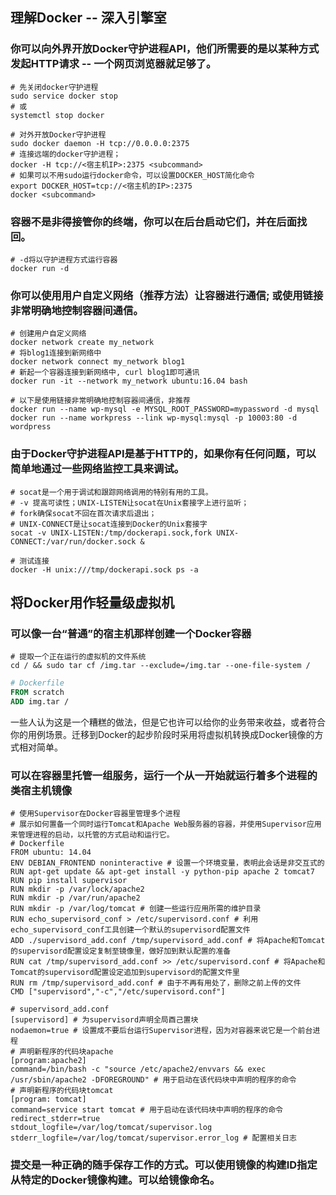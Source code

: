 ## 理解Docker -- 深入引擎室
### 你可以向外界开放Docker守护进程API，他们所需要的是以某种方式发起HTTP请求 -- 一个网页浏览器就足够了。
```shell
# 先关闭docker守护进程
sudo service docker stop
# 或
systemctl stop docker

# 对外开放Docker守护进程
sudo docker daemon -H tcp://0.0.0.0:2375
# 连接远端的docker守护进程；
docker -H tcp://<宿主机IP>:2375 <subcommand>
# 如果可以不用sudo运行docker命令，可以设置DOCKER_HOST简化命令
export DOCKER_HOST=tcp://<宿主机的IP>:2375
docker <subcommand>
```

### 容器不是非得接管你的终端，你可以在后台启动它们，并在后面找回。
```shell
# -d将以守护进程方式运行容器
docker run -d
```

### 你可以使用用户自定义网络（推荐方法）让容器进行通信; 或使用链接非常明确地控制容器间通信。
```shell
# 创建用户自定义网络
docker network create my_network
# 将blog1连接到新网络中
docker network connect my_network blog1
# 新起一个容器连接到新网络中, curl blog1即可通讯
docker run -it --network my_network ubuntu:16.04 bash

# 以下是使用链接非常明确地控制容器间通信，非推荐
docker run --name wp-mysql -e MYSQL_ROOT_PASSWORD=mypassword -d mysql
docker run --name workpress --link wp-mysql:mysql -p 10003:80 -d wordpress
```

### 由于Docker守护进程API是基于HTTP的，如果你有任何问题，可以简单地通过一些网络监控工具来调试。
```shell
# socat是一个用于调试和跟踪网络调用的特别有用的工具。
# -v 提高可读性；UNIX-LISTEN让socat在Unix套接字上进行监听；
# fork确保socat不回在首次请求后退出；
# UNIX-CONNECT是让socat连接到Docker的Unix套接字
socat -v UNIX-LISTEN:/tmp/dockerapi.sock,fork UNIX-CONNECT:/var/run/docker.sock &

# 测试连接 
docker -H unix:///tmp/dockerapi.sock ps -a
```
## 将Docker用作轻量级虚拟机
### 可以像一台“普通”的宿主机那样创建一个Docker容器
```shell
# 提取一个正在运行的虚拟机的文件系统
cd / && sudo tar cf /img.tar --exclude=/img.tar --one-file-system /
```
```Dockerfile
# Dockerfile
FROM scratch
ADD img.tar /
```
一些人认为这是一个糟糕的做法，但是它也许可以给你的业务带来收益，或者符合你的用例场景。迁移到Docker的起步阶段时采用将虚拟机转换成Docker镜像的方式相对简单。

### 可以在容器里托管一组服务，运行一个从一开始就运行着多个进程的类宿主机镜像
```shell
# 使用Supervisor在Docker容器里管理多个进程
# 展示如何置备一个同时运行Tomcat和Apache Web服务器的容器，并使用Supervisor应用来管理进程的启动，以托管的方式启动和运行它。
# Dockerfile
FROM ubuntu: 14.04
ENV DEBIAN_FRONTEND noninteractive # 设置一个环境变量，表明此会话是非交互式的
RUN apt-get update && apt-get install -y python-pip apache 2 tomcat7
RUN pip install supervisor
RUN mkdir -p /var/lock/apache2
RUN mkdir -p /var/run/apache2
RUN mkdir -p /var/log/tomcat # 创建一些运行应用所需的维护目录
RUN echo_supervisord_conf > /etc/supervisord.conf # 利用echo_supervisord_conf工具创建一个默认的supervisord配置文件
ADD ./supervisord_add.conf /tmp/supervisord_add.conf # 将Apache和Tomcat的supervisord配置设定复制至镜像里，做好加到默认配置的准备
RUN cat /tmp/supervisord_add.conf >> /etc/supervisord.conf # 将Apache和Tomcat的supervisord配置设定追加到supervisord的配置文件里
RUN rm /tmp/supervisord_add.conf # 由于不再有用处了，删除之前上传的文件
CMD ["supervisord","-c","/etc/supervisord.conf"] 

# supervisord_add.conf
[supervisord] # 为supervisord声明全局酉己置块
nodaemon=true # 设置成不要后台运行Supervisor进程，因为对容器来说它是一个前台进程
# 声明新程序的代码块apache
[program:apache2]
command=/bin/bash -c "source /etc/apache2/envvars && exec /usr/sbin/apache2 -DFOREGROUND" # 用于启动在该代码块中声明的程序的命令
# 声明新程序的代码块tomcat
[program: tomcat] 
command=service start tomcat # 用于启动在该代码块中声明的程序的命令
redirect_stderr=true
stdout_logfile=/var/log/tomcat/supervisor.log
stderr_logfile=/var/log/tomcat/supervisor.error_log # 配置相关日志
```

### 提交是一种正确的随手保存工作的方式。可以使用镜像的构建ID指定从特定的Docker镜像构建。可以给镜像命名。


